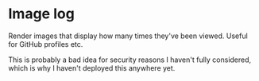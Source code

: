 # Image log

Render images that display how many times they've been viewed. Useful for GitHub profiles etc.

This is probably a bad idea for security reasons I haven't fully considered, which is why I haven't deployed this anywhere yet.
